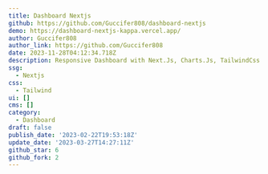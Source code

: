 ```yaml
---
title: Dashboard Nextjs
github: https://github.com/Guccifer808/dashboard-nextjs
demo: https://dashboard-nextjs-kappa.vercel.app/
author: Guccifer808
author_link: https://github.com/Guccifer808
date: 2023-11-28T04:12:34.718Z
description: Responsive Dashboard with Next.Js, Charts.Js, TailwindCss
ssg:
  - Nextjs
css:
  - Tailwind
ui: []
cms: []
category:
  - Dashboard
draft: false
publish_date: '2023-02-22T19:53:18Z'
update_date: '2023-03-27T14:27:11Z'
github_star: 6
github_fork: 2
---
```

